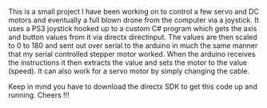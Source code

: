 This is a small project I have been working on to control a few servo and DC motors and eventually a full blown drone from the computer via a joystick. It uses a PS3 joystick hooked up to a custom C# program which gets the axis and button values from it via directx directinput. The values are then scaled to 0 to 180 and sent out over serial to the arduino in much the same manner that my serial controlled stepper motor worked. When the arduino receives the instructions it then extracts the value and sets the motor to the value (speed). It can also work for a servo motor by simply changing the cable.

Keep in mind you have to download the directx SDK to get this code up and running.
Cheers !!!
